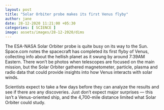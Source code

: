 ```yaml
---
layout: post
title: "Solar Orbiter probe makes its first Venus flyby"
author: jane 
date: 28-12-2020 11:21:00 +05:30 
categories: [ SCIENCE ] 
image: assets/images/28-12-2020/dims
---
```

The ESA-NASA Solar Orbiter probe is quite busy on its way to the Sun. Space.com notes the spacecraft has completed its first flyby of Venus, collecting info about the hellish planet as it swung by around 7:39AM Eastern. There won’t be photos when telescopes are focused on the main mission, but the Solar Orbiter gathered magnetometer, particle, plasma and radio data that could provide insights into how Venus interacts with solar winds.

Scientists expect to take a few days before they can analyze the results and see if there are any discoveries. Just don’t expect major surprises — this isn’t a Venus-oriented ship, and the 4,700-mile distance limited what Solar Orbiter could study.